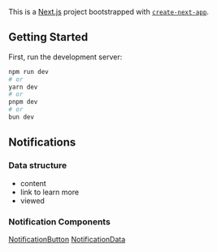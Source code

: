 This is a [Next.js](https://nextjs.org/) project bootstrapped with [`create-next-app`](https://github.com/vercel/next.js/tree/canary/packages/create-next-app).

## Getting Started

First, run the development server:

```bash
npm run dev
# or
yarn dev
# or
pnpm dev
# or
bun dev
```

## Notifications
### Data structure
  - content
  - link to learn more
  - viewed

### Notification Components
[NotificationButton](./components/notification-button.tsx)
[NotificationData](./data/notifications/index.ts)